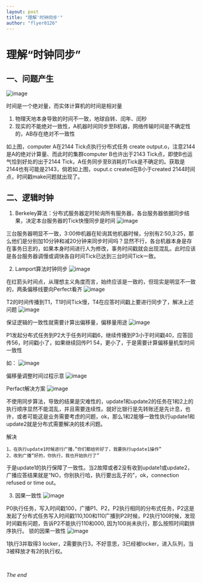 ```yaml
---
layout: post
title: "理解'时钟同步'"
author: "flyer0126"
---
```


# 理解“时钟同步”



## 一、问题产生
![image](https://flyer0126.github.io/assets/imgs/20190803clock_sync/01.png)

时间是一个绝对量，而实体计算机的时间是相对量

1. 物理天地本身导致的时间不一致，地球自转、闰年、闰秒
2. 现实的不能绝对一致性，A机器时间同步至B机器，网络传输时间是不确定性的，AB存在绝对不一致性

如上图，computer A在2144  Tick点执行分布式任务 create output.o，注意2144是A的绝对计算量、而此时的集群computer B也许出于2143 Tick点，即使B也运气恰到好处的出于2144 Tick，A任务同步至B消耗的Tick是不确定的。获取是2144也有可能是2143，倘若如上图，ouput.c created在B小于created 2144时间点，时间戳make问题就出现了。

## 二、逻辑时钟
1. Berkeley算法：分布式服务器定时轮询所有服务器，各台服务器依据同步结果，决定本台服务器的Tick快慢同步是时间
![image](https://flyer0126.github.io/assets/imgs/20190803clock_sync/02.png)


三台服务器明显不一致，3:00仲机器在轮询其他机器时候，分别有2:50,3:25，那么他们是分别加10分钟和减20分钟来同步时间吗？显然不行，各台机器本身是存在事务日志的，如果本身时间进行人为修改，事务时间戳就会出现混乱。此时应该是各台服务器调慢或调快各自时间Tick已达到三台时间Tick一致。

2. Lamport算法时钟同步
![image](https://flyer0126.github.io/assets/imgs/20190803clock_sync/03.png)

在红箭头时间点，从理想主义角度而言，始终应该是一致的，但现实是明显不一致的，两条偏移线要向Perfect看齐
![image](https://flyer0126.github.io/assets/imgs/20190803clock_sync/04.png)

T2的时间传播到T1，T1时间Tick慢，T4在应答时间戳上要进行同步了，解决上述问题
![image](https://flyer0126.github.io/assets/imgs/20190803clock_sync/05.png)

保证逻辑的一致性就需要计算出偏移量，偏移量用途
![image](https://flyer0126.github.io/assets/imgs/20190803clock_sync/06.png)

P1发起分布式任务到P2大于任务时间戳6，继续传播到P3小于时间戳40，应答回传56，时间戳小了，如果继续回传P1 54，更小了，于是需要计算偏移量机型时间一致性

如：
![image](https://flyer0126.github.io/assets/imgs/20190803clock_sync/07.png)


偏移量调整时间过程示意
![image](https://flyer0126.github.io/assets/imgs/20190803clock_sync/08.png)

Perfact解决方案
![image](https://flyer0126.github.io/assets/imgs/20190803clock_sync/09.png)

不使用同步算法，导致的结果是灾难性的，update1和update2的任务在1和2上的执行顺序显然不能混乱，并且需要连续性。就好比银行是先转账还是先计息，也许，或者可能这是业务需要考虑的问题，ok，那么1和2能够一致性执行update1和update2就是分布式需要解决的技术问题。

解决

```
1、在执行update1时候进行广播，”你们都给听好了，我要执行update1操作”  
2、收到广播“好的，你执行，我也开始执行了”
```

于是update1的执行保障了一致性。当2故障或者2没有收到update1或update2，广播应答结果就是“NO，你别执行哈，执行要出乱子的”，ok，connection refused or time out。


3. 因果一致性
![image](https://flyer0126.github.io/assets/imgs/20190803clock_sync/10.png)

P0执行任务，写入时间戳100，广播P1、P2，P2执行相同的分布式任务，P2这是发起了分布式任务写入时间戳110,100和110广播到P2时候，P2执行100时候，发现时间戳有问题，告诉P2不能执行110和000, 因为100尚未执行，那么按照时间戳排序执行。
锁的因果一致性
![image](https://flyer0126.github.io/assets/imgs/20190803clock_sync/11.png)

1执行3并取得3 locker，2需要执行3，不好意思，3已经被locker，进入队列，当3被释放才有2的执行权。


<br>

_The end_